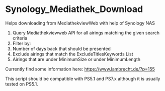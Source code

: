 # Synology_Mediathek_Download
Helps downloading from MediathekviewWeb with help of Synology NAS

1. Query Mediathekviewweb API for all airings matching the given search criteria
1. Filter by:
 2. Number of days back that should be presented
 2. Exclude airings that match the ExcludeTitlesKeywords List
 2. Airings that are under MinimumSize or under MinimumLength

Currently find some information here:
https://www.lambrecht.de/?p=155

This script should be compatible with PS5.1 and PS7.x although it is usually tested on PS5.1.
